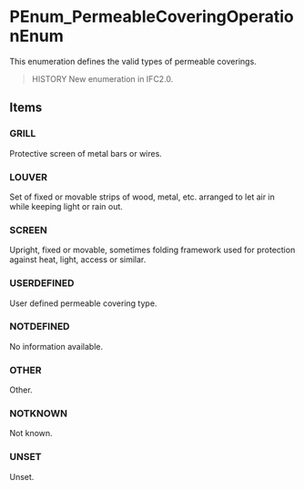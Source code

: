 # PEnum_PermeableCoveringOperationEnum

This enumeration defines the valid types of permeable coverings.

> HISTORY New enumeration in IFC2.0.

## Items

### GRILL
Protective screen of metal bars or wires.

### LOUVER
Set of fixed or movable strips of wood, metal, etc. arranged to let air in while keeping light or rain out.

### SCREEN
Upright, fixed or movable, sometimes folding framework used for protection against heat, light, access or similar.

### USERDEFINED
User defined permeable covering type.

### NOTDEFINED
No information available.

### OTHER

Other.

### NOTKNOWN

Not known.

### UNSET

Unset.